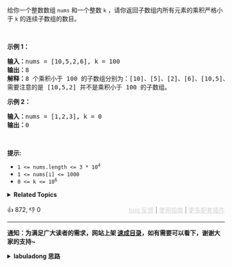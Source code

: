 给你一个整数数组 <code>nums</code> 和一个整数 <code>k</code> ，请你返回子数组内所有元素的乘积严格小于<em> </em><code>k</code> 的连续子数组的数目。

<p>&nbsp;</p>

<p><strong>示例 1：</strong></p>

<pre>
<strong>输入：</strong>nums = [10,5,2,6], k = 100
<strong>输出：</strong>8
<strong>解释：</strong>8 个乘积小于 100 的子数组分别为：[10]、[5]、[2]、[6]、[10,5]、[5,2]、[2,6]、[5,2,6]。
需要注意的是 [10,5,2] 并不是乘积小于 100 的子数组。
</pre>

<p><strong>示例 2：</strong></p>

<pre>
<strong>输入：</strong>nums = [1,2,3], k = 0
<strong>输出：</strong>0</pre>

<p>&nbsp;</p>

<p><strong>提示:&nbsp;</strong></p>

<ul> 
 <li><code>1 &lt;= nums.length &lt;= 3 * 10<sup>4</sup></code></li> 
 <li><code>1 &lt;= nums[i] &lt;= 1000</code></li> 
 <li><code>0 &lt;= k &lt;= 10<sup>6</sup></code></li> 
</ul>

<details><summary><strong>Related Topics</strong></summary>数组 | 二分查找 | 前缀和 | 滑动窗口</details><br>

<div>👍 872, 👎 0<span style='float: right;'><span style='color: gray;'><a href='https://github.com/labuladong/fucking-algorithm/issues' target='_blank' style='color: lightgray;text-decoration: underline;'>bug 反馈</a> | <a href='https://labuladong.online/algo/fname.html?fname=jb插件简介' target='_blank' style='color: lightgray;text-decoration: underline;'>使用指南</a> | <a href='https://labuladong.online/algo/' target='_blank' style='color: lightgray;text-decoration: underline;'>更多配套插件</a></span></span></div>

<div id="labuladong"><hr>

**通知：为满足广大读者的需求，网站上架 [速成目录](https://labuladong.online/algo/intro/quick-learning-plan/)，如有需要可以看下，谢谢大家的支持~**

<details><summary><strong>labuladong 思路</strong></summary>

<!-- vip -->
<!-- i_62b43720e4b07bd2d7b1b6dd -->

本题思路为 labuladong 网站会员专属，请 [点击这里](https://labuladong.online/algo/intro/site-vip/) 购买会员并「按照各个插件的解锁方法手动刷新数据」。

若之前已经购买会员并成功解锁插件，现在却突然出现这个问题，是因为添加了新的题解数据。请尝试重新手动刷新插件数据。进入 [会员购买页](https://labuladong.online/algo/intro/site-vip/) 向下翻即可查看各个插件刷新数据的方法。

若依然无法解决问题，可以在按照 [bug 反馈页面](https://labuladong.online/algo/intro/bug-report/) 的提示像我反馈问题，如是 bug 我会立即修复。</details>
</div>

